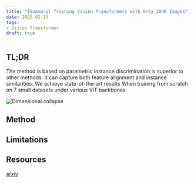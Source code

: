 ```yaml
---
title: "[Summary] Training Vision Transformers with Only 2040 Images"
date: 2025-02-15
tags: 
- Vision Transformer
draft: true 
---
```


## TL;DR 
The method is based on parametric
instance discrimination is superior to other methods. it can capture both feature alignment and instance similarities. We achieve state-of-the-art results When training from scratch on 7 small datasets under various ViT backbones.


![Dimensional collapse](/posts/20250215_training_vision_transformers_with_only_2040_images/parametric_instance_discrimination.png)

## Method

## Limitations


## Resources
[arxiv](https://arxiv.org/abs/2201.10728)
